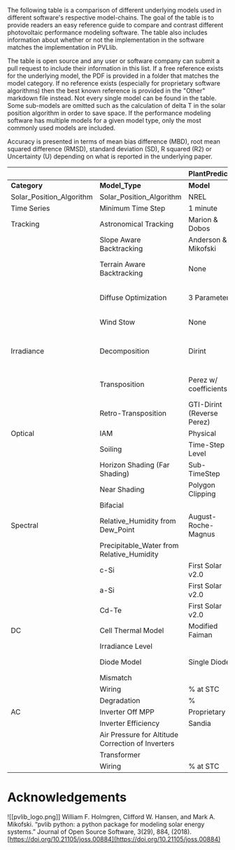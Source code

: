 
The following table is a comparison of different underlying models used in different software's respective model-chains.  The goal of the table is to provide readers an easy reference guide to compare and contrast different photovoltaic performance modeling software.  The table also includes information about whether or not the implementation in the software matches the implementation in PVLlib.  

The table is open source and any user or software company can submit a pull request to include their information in this list.  If a free reference exists for the underlying model, the PDF is provided in a folder that matches the model category.  If no reference exists (especially for proprietary software algorithms) then the best known reference is provided in the "Other" markdown file instead.  Not every single model can be found in the table.  Some sub-models are omitted such as the calculation of delta T in the solar position algorithm in order to save space.  If the performance modeling software has multiple models for a given model type, only the most commonly used models are included.

Accuracy is presented in terms of mean bias difference (MBD), root mean squared difference (RMSD), standard deviation (SD), R squared (R2) or Uncertainty (U) depending on what is reported in the underlying paper.


|  |  | **PlantPredict** |  |  | **PVSyst** |  |  |  |
| ---- | ---- | ---- | ---- | ---- | ---- | ---- | ---- | ---- |
| **Category** | **Model_Type** | **Model** | **Published_Accuracy** | **PVLIB** | **Model** | **Published_Accuracy** | **PVLIB** | **Comments** |
| Solar_Position_Algorithm | Solar_Position_Algorithm | NREL | - U:  0.0003&deg; | &#9745; | Proprietary | - U:  0.08&deg; | &#9744; | None |
| Time Series | Minimum Time Step | 1 minute |  |  | 1 hour |  |  | None |
| Tracking | Astronomical Tracking | Marion & Dobos |  | &#9745; | 2D Flat |  |  | None |
|  | Slope Aware Backtracking | Anderson & Mikofski |  | &#9745; | None |  |  | None |
|  | Terrain Aware Backtracking | None |  |  | None |  |  | Terrain Backtracking not in pvlib |
|  | Diffuse Optimization | 3 Parameter |  |  | 1 Parameter |  |  | Diffuse Optimization not in pvlib |
|  | Wind Stow | None |  |  | Proprietary |  |  | Wind Stow not in pvlib |
| Irradiance | Decomposition | Dirint | - MBD: -3 W/m<sup>2</sup><br>- RMSD: 74<br>- SD:  74 | &#9745; | Erbs | - MBD:  -17<br>- RMSD: 88<br>- SD: 87 | &#9745; | Error reported at hourly interval |
|  | Transposition | Perez w/ coefficients |  | &#9745; | Perez w/out coefficients |  | &#9745; | Circumsolar as direct not in pvlib |
|  | Retro-Transposition | GTI-Dirint (Reverse Perez) |  | &#9745; | Reverse Hay |  |  |  |
| Optical | IAM | Physical |  | &#9745; | Fresnel |  | &#9744; |  |
|  | Soiling | Time-Step Level |  |  | Monthly |  |  |  |
|  | Horizon Shading (Far Shading) | Sub-TimeStep |  | &#9744; |  |  |  |  |
|  | Near Shading | Polygon Clipping |  |  | Polygon Clipping |  |  |  |
|  | Bifacial |  |  |  |  |  |  |  |
| Spectral | Relative_Humidity from Dew_Point | August-Roche-Magnus |  | &#9744; | None | N/A | &#9744; |  |
|  | Precipitable_Water from Relative_Humidity |  |  |  |  |  | &#9744; |  |
|  | c-Si | First Solar v2.0 |  | &#9745; | Crest |  | &#9744; |  |
|  | a-Si | First Solar v2.0 |  | &#9745; | Sandia |  | &#9745; |  |
|  | Cd-Te | First Solar v2.0 |  | &#9745; | First Solar v2.0 |  | &#9745; |  |
| DC | Cell Thermal Model | Modified Faiman |  |  | Modified Faiman |  |  |  |
|  | Irradiance Level |  |  |  |  |  |  |  |
|  | Diode Model | Single Diode |  |  | Single Diode |  |  |  |
|  | Mismatch |  |  |  |  |  |  |  |
|  | Wiring | % at STC |  |  | Ohmic |  |  |  |
|  | Degradation | % |  |  | % |  |  |  |
| AC | Inverter Off MPP | Proprietary |  | &#9744; | Proprietary |  |  | None |
|  | Inverter Efficiency | Sandia |  | &#9745; |  |  |  |  |
|  | Air Pressure for Altitude Correction of Inverters |  |  |  | None |  | &#9744; |  |
|  | Transformer |  |  |  |  |  |  |  |
|  | Wiring | % at STC |  |  | Ohmic |  |  | None |

# Acknowledgements



![[pvlib_logo.png]]
William F. Holmgren, Clifford W. Hansen, and Mark A. Mikofski. “pvlib python: a python package for modeling solar energy systems.” Journal of Open Source Software, 3(29), 884, (2018). [https://doi.org/10.21105/joss.00884](https://doi.org/10.21105/joss.00884)
